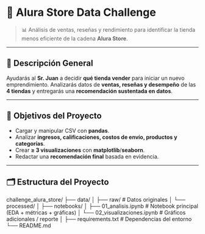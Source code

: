 # 🏪 Alura Store Data Challenge

> 📊 Análisis de ventas, reseñas y rendimiento para identificar la tienda menos eficiente de la cadena **Alura Store**.

---

## 📘 Descripción General

Ayudarás al **Sr. Juan** a decidir **qué tienda vender** para iniciar un nuevo emprendimiento. Analizarás datos de **ventas, reseñas y desempeño** de las **4 tiendas** y entregarás una **recomendación sustentada en datos**.

---

## 🎯 Objetivos del Proyecto

- Cargar y manipular CSV con **pandas**.
- Analizar **ingresos, calificaciones, costos de envío, productos y categorías**.
- Crear **≥ 3 visualizaciones** con **matplotlib**/**seaborn**.
- Redactar una **recomendación final** basada en evidencia.

---

## 🗂️ Estructura del Proyecto

challenge_alura_store/
├── data/
│ ├── raw/ # Datos originales
│ └── processed/
│
├── notebooks/
│ ├── 01_analisis.ipynb # Notebook principal (EDA + métricas + gráficas)
│ └── 02_visualizaciones.ipynb # Gráficos adicionales / reporte
│
├── requirements.txt # Dependencias del entorno
└── README.md
